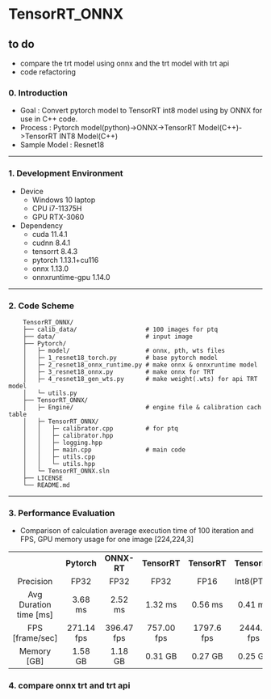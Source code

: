 # TensorRT_ONNX

## to do
- compare the trt model using onnx and the trt model with trt api 
- code refactoring

### 0. Introduction
- Goal : Convert pytorch model to TensorRT int8 model using by ONNX for use in C++ code.
- Process : Pytorch model(python)->ONNX->TensorRT Model(C++)->TensorRT INT8 Model(C++)
- Sample Model : Resnet18 

---

### 1. Development Environment
- Device 
  - Windows 10 laptop
  - CPU i7-11375H
  - GPU RTX-3060
- Dependency 
  - cuda 11.4.1
  - cudnn 8.4.1
  - tensorrt 8.4.3
  - pytorch 1.13.1+cu116
  - onnx 1.13.0
  - onnxruntime-gpu 1.14.0

---

### 2. Code Scheme
```
    TensorRT_ONNX/
    ├── calib_data/                   # 100 images for ptq
    ├── data/                         # input image
    ├── Pytorch/
    │   ├─ model/                     # onnx, pth, wts files
    │   ├─ 1_resnet18_torch.py        # base pytorch model
    │   ├─ 2_resnet18_onnx_runtime.py # make onnx & onnxruntime model
    │   ├─ 3_resnet18_onnx.py         # make onnx for TRT
    │   ├─ 4_resnet18_gen_wts.py      # make weight(.wts) for api TRT model 
    │   └─ utils.py  
    ├── TensorRT_ONNX/ 
    │   ├─ Engine/                    # engine file & calibration cach table
    │   ├─ TensorRT_ONNX/
    │   │   ├─ calibrator.cpp         # for ptq
    │   │   ├─ calibrator.hpp
    │   │   ├─ logging.hpp
    │   │   ├─ main.cpp               # main code
    │   │   ├─ utils.cpp
    │   │   └─ utils.hpp
    │   └─ TensorRT_ONNX.sln  
    ├── LICENSE
    └── README.md
```

---

### 3. Performance Evaluation
- Comparison of calculation average execution time of 100 iteration and FPS, GPU memory usage for one image [224,224,3]

<table border="0"  width="100%">
	<tbody align="center">
		<tr>
			<td></td>
			<td><strong>Pytorch</strong></td><td><strong>ONNX-RT</strong></td><td><strong>TensorRT</strong></td><td><strong>TensorRT</strong></td><td><strong>TensorRT</strong></td>
		</tr>
		<tr>
			<td>Precision</td><td>FP32</td><td>FP32</td><td>FP32</td><td>FP16</td><td>Int8(PTQ)</td>
		</tr>
		<tr>
			<td>Avg Duration time [ms]</td>
			<td> 3.68 ms</td>
			<td> 2.52 ms </td>
			<td> 1.32 ms</td>
			<td> 0.56 ms</td>
			<td> 0.41 ms</td>
		</tr>
		<tr>
			<td>FPS [frame/sec]</td>
			<td> 271.14 fps</td>
			<td> 396.47 fps</td>
			<td> 757.00 fps</td>
			<td> 1797.6 fps</td>
			<td> 2444.9 fps</td>
		</tr>
		<tr>
			<td>Memory [GB]</td>
			<td> 1.58 GB</td>
			<td> 1.18 GB</td>
			<td> 0.31 GB</td>
			<td> 0.27 GB</td>
			<td> 0.25 GB</td>
		</tr>
	</tbody>
</table>

### 4. compare onnx trt and trt api
